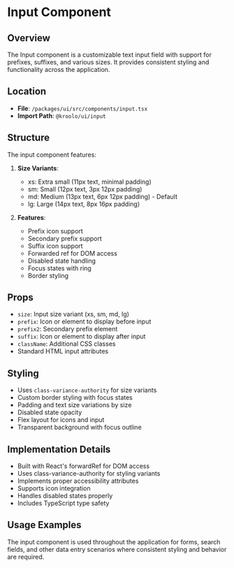 # Input Component

## Overview
The Input component is a customizable text input field with support for prefixes, suffixes, and various sizes. It provides consistent styling and functionality across the application.

## Location
- **File**: `/packages/ui/src/components/input.tsx`
- **Import Path**: `@kroolo/ui/input`

## Structure
The input component features:

1. **Size Variants**:
   - xs: Extra small (11px text, minimal padding)
   - sm: Small (12px text, 3px 12px padding)
   - md: Medium (13px text, 6px 12px padding) - Default
   - lg: Large (14px text, 8px 16px padding)

2. **Features**:
   - Prefix icon support
   - Secondary prefix support
   - Suffix icon support
   - Forwarded ref for DOM access
   - Disabled state handling
   - Focus states with ring
   - Border styling

## Props
- `size`: Input size variant (xs, sm, md, lg)
- `prefix`: Icon or element to display before input
- `prefix2`: Secondary prefix element
- `suffix`: Icon or element to display after input
- `className`: Additional CSS classes
- Standard HTML input attributes

## Styling
- Uses `class-variance-authority` for size variants
- Custom border styling with focus states
- Padding and text size variations by size
- Disabled state opacity
- Flex layout for icons and input
- Transparent background with focus outline

## Implementation Details
- Built with React's forwardRef for DOM access
- Uses class-variance-authority for styling variants
- Implements proper accessibility attributes
- Supports icon integration
- Handles disabled states properly
- Includes TypeScript type safety

## Usage Examples
The input component is used throughout the application for forms, search fields, and other data entry scenarios where consistent styling and behavior are required.